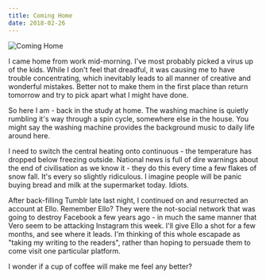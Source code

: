 ```yaml
---
title: Coming Home
date: 2018-02-26
---
```


![Coming Home](https://source.unsplash.com/9ZQzrLWV52M/1600x900)

I came home from work mid-morning. I've most probably picked a virus up of the kids. While I don't feel that dreadful, it was causing me to have trouble concentrating, which inevitably leads to all manner of creative and wonderful mistakes. Better not to make them in the first place than return tomorrow and try to pick apart what I might have done.

So here I am - back in the study at home. The washing machine is quietly rumbling it's way through a spin cycle, somewhere else in the house. You might say the washing machine provides the background music to daily life around here.

I need to switch the central heating onto continuous - the temperature has dropped below freezing outside. National news is full of dire warnings about the end of civilisation as we know it - they do this every time a few flakes of snow fall. It's every so slightly ridiculous. I imagine people will be panic buying bread and milk at the supermarket today. Idiots.

After back-filling Tumblr late last night, I continued on and resurrected an account at Ello. Remember Ello? They were the not-social network that was going to destroy Facebook a few years ago - in much the same manner that Vero seem to be attacking Instagram this week. I'll give Ello a shot for a few months, and see where it leads. I'm thinking of this whole escapade as "taking my writing to the readers", rather than hoping to persuade them to come visit one particular platform.

I wonder if a cup of coffee will make me feel any better?